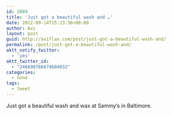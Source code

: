 ```yaml
---
id: 2089
title: 'Just got a beautiful wash and …'
date: 2012-09-14T15:23:56+00:00
author: Avi
layout: post
guid: http://aviflax.com/post/just-got-a-beautiful-wash-and/
permalink: /post/just-got-a-beautiful-wash-and/
aktt_notify_twitter:
  - 'yes'
aktt_twitter_id:
  - "246690766674604032"
categories:
  - none
tags:
  - tweet
---
```

Just got a beautiful wash and wax at Sammy’s in Baltimore.